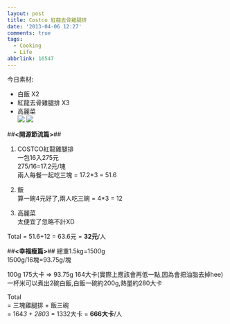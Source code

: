 ```yaml
---
layout: post
title: Costco 紅龍去骨雞腿排
date: '2013-04-06 12:27'
comments: true
tags:
  - Cooking
  - Life
abbrlink: 16547
---
```



今日素材: 
 
- 白飯 X2  
- 紅龍去骨雞腿排 X3  
- 高麗菜  
![](https://lh4.googleusercontent.com/-7Jt9TbIim7c/UdAlkvGnLRI/AAAAAAAAArA/Kt8Ssn1PAZ4/w493-h874-no/food_04061.jpg)
![](https://lh3.googleusercontent.com/-Ez8d4TgUV1g/UdAll4uXjnI/AAAAAAAAArE/D2m4LcMKSzU/w1296-h731-no/food_04062.jpg)




##**<開源節流篇>**##
1. COSTCO紅龍雞腿排  
一包16入275元  
275/16=17.2元/塊  
兩人每餐一起吃三塊 = 17.2*3 = 51.6  

2. 飯  
算一碗4元好了,兩人吃三碗 = 4*3 = 12  
3. 高麗菜  
太便宜了忽略不計XD  

Total = 51.6+12 = 63.6元 = **32元**/人  

##**<幸福瘦篇>**##
總重1.5kg=1500g  
1500g/16塊=93.75g/塊  

100g 175大卡  => 93.75g 164大卡(實際上應該會再低一點,因為會把油脂去掉hee)  
一杯米可以煮出2碗白飯,白飯一碗約200g,熱量約280大卡  

Total   
= 三塊雞腿排 + 飯三碗   
= 164*3 + 280*3 = 1332大卡 = **666大卡**/人
